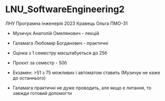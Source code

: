 # LNU_SoftwareEngineering2
ЛНУ Програмна інженерія 2023 Кравець Ольга ПМО-31

- Музичук Анатолій Омелянович - лекцій
- Галамага Любомир Богданович - практичні

- Оцінка з 1 семестру масштабується до 25б
- Проєкт за семестр - 50б
- Екзамен: >51 з 75 можливих і автоматом ставить (Музичук не каже до останнього)
- Галамага практичні не дуже проводить, але якщо є питання, то завжди готовий допомогти 

